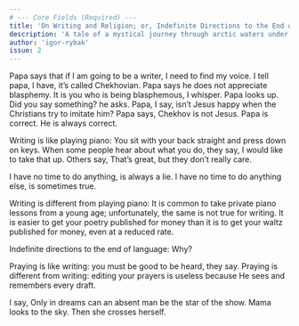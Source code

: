 ```yaml
---
# --- Core Fields (Required) ---
title: 'On Writing and Religion; or, Indefinite Directions to the End of Language'
description: 'A tale of a mystical journey through arctic waters under a celestial dance.'
author: 'igor-rybak'
issue: 2
---
```

Papa says that if I am going to be a writer, I need to find my voice.
I tell papa, I have, it’s called Chekhovian.
Papa says he does not appreciate blasphemy.
It is you who is being blasphemous, I whisper.
Papa looks up. Did you say something? he asks.
Papa, I say, isn’t Jesus happy when the Christians try to imitate him?
Papa says, Chekhov is not Jesus.
Papa is correct. He is always correct.

Writing is like playing piano:
You sit with your back straight and press down on keys.
When some people hear about what you do, they say, I would like to take that up.
Others say, That’s great, but they don’t really care.

I have no time to do anything, is always a lie.
I have no time to do anything else, is sometimes true.

Writing is different from playing piano:
It is common to take private piano lessons from a young age; unfortunately, the same is not true for writing.
It is easier to get your poetry published for money than it is to get your waltz published for money, even at a reduced rate.

Indefinite directions to the end of language: Why?

Praying is like writing: you must be good to be heard, they say.
Praying is different from writing: editing your prayers is useless because He sees and remembers every draft.

I say, Only in dreams can an absent man be the star of the show.
Mama looks to the sky. Then she crosses herself.
